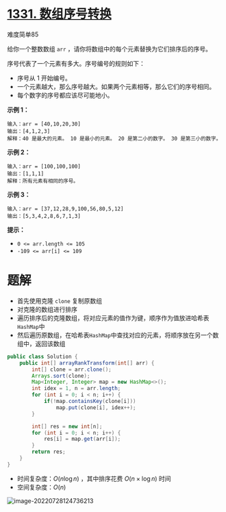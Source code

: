 # [1331. 数组序号转换](https://leetcode.cn/problems/rank-transform-of-an-array/)

难度简单85

给你一个整数数组 `arr` ，请你将数组中的每个元素替换为它们排序后的序号。

序号代表了一个元素有多大。序号编号的规则如下：

- 序号从 1 开始编号。
- 一个元素越大，那么序号越大。如果两个元素相等，那么它们的序号相同。
- 每个数字的序号都应该尽可能地小。

**示例 1：**

```
输入：arr = [40,10,20,30]
输出：[4,1,2,3]
解释：40 是最大的元素。 10 是最小的元素。 20 是第二小的数字。 30 是第三小的数字。
```

**示例 2：**

```
输入：arr = [100,100,100]
输出：[1,1,1]
解释：所有元素有相同的序号。
```

**示例 3：**

```
输入：arr = [37,12,28,9,100,56,80,5,12]
输出：[5,3,4,2,8,6,7,1,3]
```

 

**提示：**

- `0 <= arr.length <= 105`
- `-109 <= arr[i] <= 109`

# 题解

* 首先使用克隆 `clone` 复制原数组
* 对克隆的数组进行排序
* 遍历排序后的克隆数组，将对应元素的值作为键，顺序作为值放进哈希表`HashMap`中
* 然后遍历原数组，在哈希表`HashMap`中查找对应的元素，将顺序放在另一个数组中，返回该数组

```java
public class Solution {
    public int[] arrayRankTransform(int[] arr) {
        int[] clone = arr.clone();
        Arrays.sort(clone);
        Map<Integer, Integer> map = new HashMap<>();
        int idex = 1, n = arr.length;
        for (int i = 0; i < n; i++) {
            if(!map.containsKey(clone[i]))
                map.put(clone[i], idex++);
        }

        int[] res = new int[n];
        for (int i = 0; i < n; i++) {
            res[i] = map.get(arr[i]);
        }
        return res;
    }
}
```

* 时间复杂度：$O(n\log n)$ ，其中排序花费 $O(n \times \log n)$ 时间
* 空间复杂度：$O(n)$

![image-20220728124736213](https://madao33-static.oss-cn-hangzhou.aliyuncs.com/madao33blog/post/leetcode/image-20220728124736213.png)











